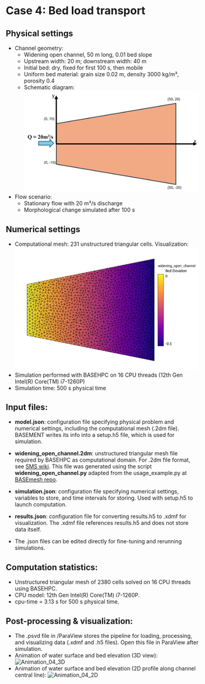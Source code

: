 # Case 4: Bed load transport

## Physical settings
- Channel geometry:
    - Widening open channel, 50 m long, 0.01 bed slope
    - Upstream width: 20 m; downstream width: 40 m
    - Initial bed: dry, fixed for first 100 s, then mobile
    - Uniform bed material: grain size 0.02 m, density 3000 kg/m³, porosity 0.4
    - Schematic diagram: ![Schematic_04](/04_bedloadtransport/Physics/Schematic.jpg)
- Flow scenario:
    - Stationary flow with 20 m³/s discharge
    - Morphological change simulated after 100 s

## Numerical settings
- Computational mesh: 231 unstructured triangular cells. Visualization: ![Meshing_04](/04_bedloadtransport/Physics/meshing.jpg)
- Simulation performed with BASEHPC on 16 CPU threads (12th Gen Intel(R) Core(TM) i7-1260P)
- Simulation time: 500 s physical time

## Input files:
- **model.json**: configuration file specifying physical problem and numerical settings, including the computational mesh (.2dm file). BASEMENT writes its info into a setup.h5 file, which is used for simulation.
- **widening_open_channel.2dm**: unstructured triangular mesh file required by BASEHPC as computational domain. For .2dm file format, see [SMS wiki](https://www.xmswiki.com/wiki/SMS:2D_Mesh_Files_*.2dm?__cf_chl_tk=r_woYILHa12UMY664uxq5gFDzTZfQia_Lz7.6bShzj8-1759226996-1.0.1.1-1aZOLNVb_EeD1zsV.on53xi.Jr71gmBhP2pD1xdBYy0). This file was generated using the script **widening_open_channel.py** adapted from the usage_example.py at [BASEmesh repo](https://gitlab.ethz.ch/vaw/public/basemesh-v2/-/tree/master/examples/meshtool?ref_type=heads). 

- **simulation.json**: configuration file specifying numerical settings, variables to store, and time intervals for storing. Used with setup.h5 to launch computation.
- **results.json**: configuration file for converting results.h5 to .xdmf for visualization. The .xdmf file references results.h5 and does not store data itself.
- The .json files can be edited directly for fine-tuning and rerunning simulations.

## Computation statistics:
- Unstructured triangular mesh of 2380 cells solved on 16 CPU threads using BASEHPC.
- CPU model: 12th Gen Intel(R) Core(TM) i7-1260P.
- cpu-time = 3.13 s for 500 s physical time.

## Post-processing & visualization:
- The .psvd file in /ParaView stores the pipeline for loading, processing, and visualizing data (.xdmf and .h5 files). Open this file in ParaView after simulation.
- Animation of water surface and bed elevation (3D view): ![Animation_04_3D](/04_bedloadtransport/ParaView/04_bedloadtransport_3Dview.gif)
- Animation of water surface and bed elevation (2D profile along channel central line): ![Animation_04_2D](/04_bedloadtransport/ParaView/04_bedloadtransport_2Dview.gif)
